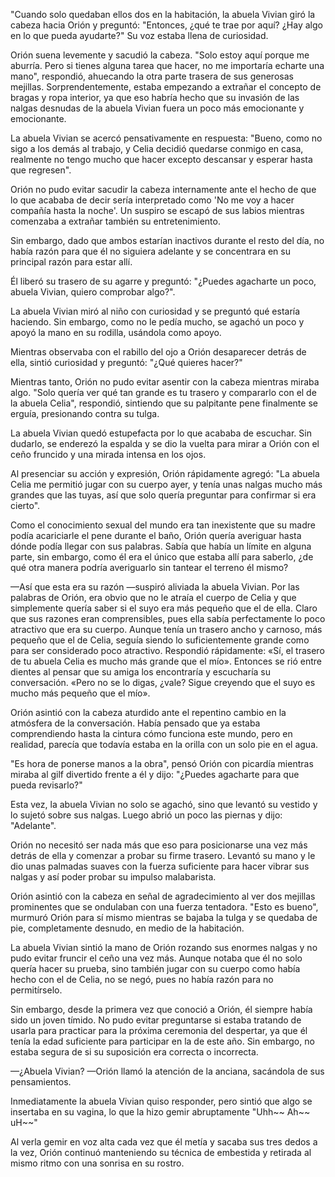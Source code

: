 
"Cuando solo quedaban ellos dos en la habitación, la abuela Vivian giró la cabeza hacia Orión y preguntó: "Entonces, ¿qué te trae por aquí? ¿Hay algo en lo que pueda ayudarte?" Su voz estaba llena de curiosidad.

Orión suena levemente y sacudió la cabeza. "Solo estoy aquí porque me aburría. Pero si tienes alguna tarea que hacer, no me importaría echarte una mano", respondió, ahuecando la otra parte trasera de sus generosas mejillas. Sorprendentemente, estaba empezando a extrañar el concepto de bragas y ropa interior, ya que eso habría hecho que su invasión de las nalgas desnudas de la abuela Vivian fuera un poco más emocionante y emocionante.

La abuela Vivian se acercó pensativamente en respuesta: "Bueno, como no sigo a los demás al trabajo, y Celia decidió quedarse conmigo en casa, realmente no tengo mucho que hacer excepto descansar y esperar hasta que regresen".

Orión no pudo evitar sacudir la cabeza internamente ante el hecho de que lo que acababa de decir sería interpretado como 'No me voy a hacer compañía hasta la noche'. Un suspiro se escapó de sus labios mientras comenzaba a extrañar también su entretenimiento.

Sin embargo, dado que ambos estarían inactivos durante el resto del día, no había razón para que él no siguiera adelante y se concentrara en su principal razón para estar allí.

Él liberó su trasero de su agarre y preguntó: "¿Puedes agacharte un poco, abuela Vivian, quiero comprobar algo?".

La abuela Vivian miró al niño con curiosidad y se preguntó qué estaría haciendo. Sin embargo, como no le pedía mucho, se agachó un poco y apoyó la mano en su rodilla, usándola como apoyo.

Mientras observaba con el rabillo del ojo a Orión desaparecer detrás de ella, sintió curiosidad y preguntó: "¿Qué quieres hacer?"

Mientras tanto, Orión no pudo evitar asentir con la cabeza mientras miraba algo. "Solo quería ver qué tan grande es tu trasero y compararlo con el de la abuela Celia", respondió, sintiendo que su palpitante pene finalmente se erguía, presionando contra su tulga.

La abuela Vivian quedó estupefacta por lo que acababa de escuchar. Sin dudarlo, se enderezó la espalda y se dio la vuelta para mirar a Orión con el ceño fruncido y una mirada intensa en los ojos.

Al presenciar su acción y expresión, Orión rápidamente agregó: "La abuela Celia me permitió jugar con su cuerpo ayer, y tenía unas nalgas mucho más grandes que las tuyas, así que solo quería preguntar para confirmar si era cierto".

Como el conocimiento sexual del mundo era tan inexistente que su madre podía acariciarle el pene durante el baño, Orión quería averiguar hasta dónde podía llegar con sus palabras. Sabía que había un límite en alguna parte, sin embargo, como él era el único que estaba allí para saberlo, ¿de qué otra manera podría averiguarlo sin tantear el terreno él mismo?

—Así que esta era su razón —suspiró aliviada la abuela Vivian. Por las palabras de Orión, era obvio que no le atraía el cuerpo de Celia y que simplemente quería saber si el suyo era más pequeño que el de ella. Claro que sus razones eran comprensibles, pues ella sabía perfectamente lo poco atractivo que era su cuerpo. Aunque tenía un trasero ancho y carnoso, más pequeño que el de Celia, seguía siendo lo suficientemente grande como para ser considerado poco atractivo. Respondió rápidamente: «Sí, el trasero de tu abuela Celia es mucho más grande que el mío». Entonces se rió entre dientes al pensar que su amiga los encontraría y escucharía su conversación. «Pero no se lo digas, ¿vale? Sigue creyendo que el suyo es mucho más pequeño que el mío».

Orión asintió con la cabeza aturdido ante el repentino cambio en la atmósfera de la conversación. Había pensado que ya estaba comprendiendo hasta la cintura cómo funciona este mundo, pero en realidad, parecía que todavía estaba en la orilla con un solo pie en el agua.

"Es hora de ponerse manos a la obra", pensó Orión con picardía mientras miraba al gilf divertido frente a él y dijo: "¿Puedes agacharte para que pueda revisarlo?"

Esta vez, la abuela Vivian no solo se agachó, sino que levantó su vestido y lo sujetó sobre sus nalgas. Luego abrió un poco las piernas y dijo: "Adelante".

Orión no necesitó ser nada más que eso para posicionarse una vez más detrás de ella y comenzar a probar su firme trasero. Levantó su mano y le dio unas palmadas suaves con la fuerza suficiente para hacer vibrar sus nalgas y así poder probar su impulso malabarista.

Orión asintió con la cabeza en señal de agradecimiento al ver dos mejillas prominentes que se ondulaban con una fuerza tentadora. "Esto es bueno", murmuró Orión para sí mismo mientras se bajaba la tulga y se quedaba de pie, completamente desnudo, en medio de la habitación.

La abuela Vivian sintió la mano de Orión rozando sus enormes nalgas y no pudo evitar fruncir el ceño una vez más. Aunque notaba que él no solo quería hacer su prueba, sino también jugar con su cuerpo como había hecho con el de Celia, no se negó, pues no había razón para no permitírselo.

Sin embargo, desde la primera vez que conoció a Orión, él siempre había sido un joven tímido. No pudo evitar preguntarse si estaba tratando de usarla para practicar para la próxima ceremonia del despertar, ya que él tenía la edad suficiente para participar en la de este año. Sin embargo, no estaba segura de si su suposición era correcta o incorrecta.

—¿Abuela Vivian? —Orión llamó la atención de la anciana, sacándola de sus pensamientos.

Inmediatamente la abuela Vivian quiso responder, pero sintió que algo se insertaba en su vagina, lo que la hizo gemir abruptamente "Uhh~~ Ah~~ uH~~"

Al verla gemir en voz alta cada vez que él metía y sacaba sus tres dedos a la vez, Orión continuó manteniendo su técnica de embestida y retirada al mismo ritmo con una sonrisa en su rostro.